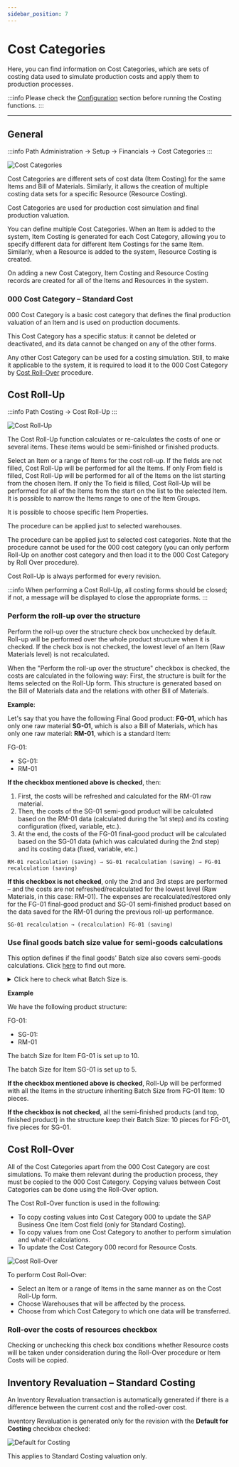 ```yaml
---
sidebar_position: 7
---
```


# Cost Categories

Here, you can find information on Cost Categories, which are sets of costing data used to simulate production costs and apply them to production processes.

:::info
    Please check the [Configuration](../costing-material-and-resources/configuration/overview.md) section before running the Costing functions.
:::

---

## General

:::info Path
    Administration → Setup → Financials → Cost Categories
:::

![Cost Categories](./media/cost-categories/cost-categories.webp)

Cost Categories are different sets of cost data (Item Costing) for the same Items and Bill of Materials. Similarly, it allows the creation of multiple costing data sets for a specific Resource (Resource Costing).

Cost Categories are used for production cost simulation and final production valuation.

You can define multiple Cost Categories. When an Item is added to the system, Item Costing is generated for each Cost Category, allowing you to specify different data for different Item Costings for the same Item. Similarly, when a Resource is added to the system, Resource Costing is created.

On adding a new Cost Category, Item Costing and Resource Costing records are created for all of the Items and Resources in the system.

### 000 Cost Category – Standard Cost

000 Cost Category is a basic cost category that defines the final production valuation of an Item and is used on production documents.

This Cost Category has a specific status: it cannot be deleted or deactivated, and its data cannot be changed on any of the other forms.

Any other Cost Category can be used for a costing simulation. Still, to make it applicable to the system, it is required to load it to the 000 Cost Category by [Cost Roll-Over](#cost-roll-over) procedure.

## Cost Roll-Up

:::info Path
    Costing → Cost Roll-Up
:::

![Cost Roll-Up](./media/cost-categories/cost-roll-up.webp)

The Cost Roll-Up function calculates or re-calculates the costs of one or several items. These items would be semi-finished or finished products.

Select an Item or a range of Items for the cost roll-up. If the fields are not filled, Cost Roll-Up will be performed for all the Items. If only From field is filled, Cost Roll-Up will be performed for all of the Items on the list starting from the chosen Item. If only the To field is filled, Cost Roll-Up will be performed for all of the Items from the start on the list to the selected Item. It is possible to narrow the Items range to one of the Item Groups.

It is possible to choose specific Item Properties.

The procedure can be applied just to selected warehouses.

The procedure can be applied just to selected cost categories. Note that the procedure cannot be used for the 000 cost category (you can only perform Roll-Up on another cost category and then load it to the 000 Cost Category by Roll Over procedure).

Cost Roll-Up is always performed for every revision.

:::info
    When performing a Cost Roll-Up, all costing forms should be closed; if not, a message will be displayed to close the appropriate forms.
:::

### Perform the roll-up over the structure

Perform the roll-up over the structure check box unchecked by default. Roll-up will be performed over the whole product structure when it is checked. If the check box is not checked, the lowest level of an Item (Raw Materials level) is not recalculated.

When the "Perform the roll-up over the structure" checkbox is checked, the costs are calculated in the following way:
First, the structure is built for the Items selected on the Roll-Up form. This structure is generated based on the Bill of Materials data and the relations with other Bill of Materials.

**Example**:

Let's say that you have the following Final Good product: **FG-01**, which has only one raw material **SG-01**, which is also a Bill of Materials, which has only one raw material: **RM-01**, which is a standard Item:

FG-01:

- SG-01:
- RM-01

**If the checkbox mentioned above is checked**, then:

1. First, the costs will be refreshed and calculated for the RM-01 raw material.
2. Then, the costs of the SG-01 semi-good product will be calculated based on the RM-01 data (calculated during the 1st step) and its costing configuration (fixed, variable, etc.).
3. At the end, the costs of the FG-01 final-good product will be calculated based on the SG-01 data (which was calculated during the 2nd step) and its costing data (fixed, variable, etc.)

`RM-01 recalculation (saving) → SG-01 recalculation (saving) → FG-01 recalculation (saving)`

**If this checkbox is not checked**, only the 2nd and 3rd steps are performed – and the costs are not refreshed/recalculated for the lowest level (Raw Materials, in this case: RM-01). The expenses are recalculated/restored only for the FG-01 final-good product and SG-01 semi-finished product based on the data saved for the RM-01 during the previous roll-up performance.

`SG-01 recalculation → (recalculation) FG-01 (saving)`

### Use final goods batch size value for semi-goods calculations

This option defines if the final goods' Batch size also covers semi-goods calculations. Click [here](../costing-material-and-resources/item-costing/batch-size-costing.md) to find out more.

<details>
<summary>Click here to check what Batch Size is.</summary>
<div>
Batch size is an option available on the Bill of Materials header:

![Bill of Materials Batch Size](./media/cost-categories/bill-of-materials-batch-size.png)

It defines the most suitable production quantity, e.g., producing five pieces of a particular Item is an optimal way to produce it (producing less is not profitable).

The batch Size is one by default but can be changed.
</div>
</details>

**Example**

We have the following product structure:

FG-01:

- SG-01:
- RM-01

The batch Size for Item FG-01 is set up to 10.

The batch Size for Item SG-01 is set up to 5.

**If the checkbox mentioned above is checked**, Roll-Up will be performed with all the Items in the structure inheriting Batch Size from FG-01 Item: 10 pieces.

**If the checkbox is not checked**, all the semi-finished products (and top, finished product) in the structure keep their Batch Size: 10 pieces for FG-01, five pieces for SG-01.

## Cost Roll-Over

All of the Cost Categories apart from the 000 Cost Category are cost simulations. To make them relevant during the production process, they must be copied to the 000 Cost Category. Copying values between Cost Categories can be done using the Roll-Over option.

The Cost Roll-Over function is used in the following:

- To copy costing values into Cost Category 000 to update the SAP Business One Item Cost field (only for Standard Costing).
- To copy values from one Cost Category to another to perform simulation and what-if calculations.
- To update the Cost Category 000 record for Resource Costs.

![Cost Roll-Over](./media/cost-categories/cost-roll-over.webp)

To perform Cost Roll-Over:

- Select an Item or a range of Items in the same manner as on the Cost Roll-Up form.
- Choose Warehouses that will be affected by the process.
- Choose from which Cost Category to which one data will be transferred.

### Roll-over the costs of resources checkbox

Checking or unchecking this check box conditions whether Resource costs will be taken under consideration during the Roll-Over procedure or Item Costs will be copied.

## Inventory Revaluation – Standard Costing

An Inventory Revaluation transaction is automatically generated if there is a difference between the current cost and the rolled-over cost.

Inventory Revaluation is generated only for the revision with the **Default for Costing** checkbox checked:

![Default for Costing](./media/cost-categories/default-for-costing.webp)

This applies to Standard Costing valuation only.
